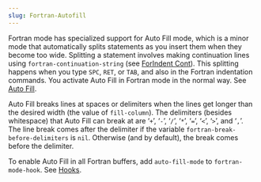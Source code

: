 ```yaml
---
slug: Fortran-Autofill
---
```


Fortran mode has specialized support for Auto Fill mode, which is a minor mode that automatically splits statements as you insert them when they become too wide. Splitting a statement involves making continuation lines using `fortran-continuation-string` (see [ForIndent Cont](/docs/emacs/ForIndent-Cont)). This splitting happens when you type `SPC`, `RET`, or `TAB`, and also in the Fortran indentation commands. You activate Auto Fill in Fortran mode in the normal way. See [Auto Fill](/docs/emacs/Auto-Fill).

Auto Fill breaks lines at spaces or delimiters when the lines get longer than the desired width (the value of `fill-column`). The delimiters (besides whitespace) that Auto Fill can break at are ‘`+`’, ‘`-`’, ‘`/`’, ‘`*`’, ‘`=`’, ‘`<`’, ‘`>`’, and ‘`,`’. The line break comes after the delimiter if the variable `fortran-break-before-delimiters` is `nil`. Otherwise (and by default), the break comes before the delimiter.

To enable Auto Fill in all Fortran buffers, add `auto-fill-mode` to `fortran-mode-hook`. See [Hooks](/docs/emacs/Hooks).
